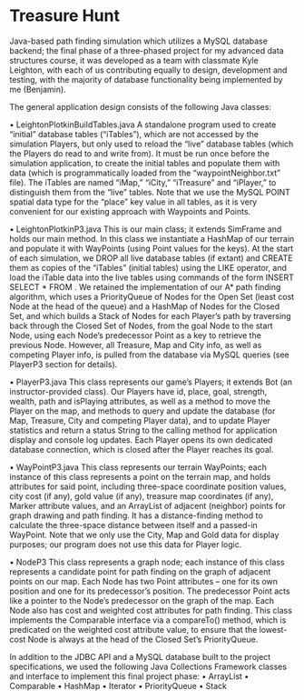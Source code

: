 # Treasure Hunt
Java-based path finding simulation which utilizes a MySQL database backend; the final phase of a three-phased project for my advanced data
structures course, it was developed as a team with classmate Kyle Leighton, with each of us contributing equally to design, development 
and testing, with the majority of database functionality being implemented by me (Benjamin).

The general application design consists of the following Java classes:

•	LeightonPlotkinBuildTables.java
A standalone program used to create “initial” database tables (“iTables”), which are not accessed by the simulation Players, but only used
to reload the “live” database tables (which the Players do read to and write from).  It must be run once before the simulation 
application, to create the initial tables and populate them with data (which is programmatically loaded from the “waypointNeighbor.txt” 
file).  The iTables are named “iMap,” “iCity,” “iTreasure” and “iPlayer,” to distinguish them from the “live” tables.  Note that we use 
the MySQL POINT spatial data type for the “place” key value in all tables, as it is very convenient for our existing approach with 
Waypoints and Points.

•	LeightonPlotkinP3.java
This is our main class; it extends SimFrame and holds our main method.  In this class we instantiate a HashMap of our terrain and populate
it with WayPoints (using Point values for the keys).  At the start of each simulation, we DROP all live database tables (if extant) and 
CREATE them as copies of the “iTables” (initial tables) using the LIKE operator, and load the iTable data into the live tables using 
commands of the form INSERT <table> SELECT * FROM <iTable>.  We retained the implementation of our A* path finding algorithm, which uses a
PriorityQueue of Nodes for the Open Set (least cost Node at the head of the queue) and a HashMap of Nodes for the Closed Set, and which 
builds a Stack of Nodes for each Player’s path by traversing back through the Closed Set of Nodes, from the goal Node to the start Node,
using each Node’s predecessor Point as a key to retrieve the previous Node.  However, all Treasure, Map and City info, as well as 
competing Player info, is pulled from the database via MySQL queries (see PlayerP3 section for details).

•	PlayerP3.java
This class represents our game’s Players; it extends Bot (an instructor-provided class).  Our Players have id, place, goal, strength, 
wealth, path and isPlaying attributes, as well as a method to move the Player on the map, and methods to query and update the database 
(for Map, Treasure, City and competing Player data), and to update Player statistics and return a status String to the calling method for 
application display and console log updates.  Each Player opens its own dedicated database connection, which is closed after the Player 
reaches its goal.

•	WayPointP3.java
This class represents our terrain WayPoints; each instance of this class represents a point on the terrain map, and holds attributes for 
said point, including three-space coordinate position values, city cost (if any), gold value (if any), treasure map coordinates (if any),
Marker attribute values, and an ArrayList of adjacent (neighbor) points for graph drawing and path finding.  It has a distance-finding 
method to calculate the three-space distance between itself and a passed-in WayPoint.  Note that we only use the City, Map and Gold data 
for display purposes; our program does not use this data for Player logic.

•	NodeP3
This class represents a graph node; each instance of this class represents a candidate point for path finding on the graph of adjacent 
points on our map.  Each Node has two Point attributes – one for its own position and one for its predecessor’s position.  The predecessor
Point acts like a pointer to the Node’s predecessor on the graph of the map.  Each Node also has cost and weighted cost attributes for 
path finding.  This class implements the Comparable interface via a compareTo() method, which is predicated on the weighted cost attribute
value, to ensure that the lowest-cost Node is always at the head of the Closed Set’s PriorityQueue.

In addition to the JDBC API and a MySQL database built to the project specifications, we used the following Java Collections Framework 
classes and interface to implement this final project phase:
•	ArrayList
•	Comparable
•	HashMap
•	Iterator
•	PriorityQueue
•	Stack
 

